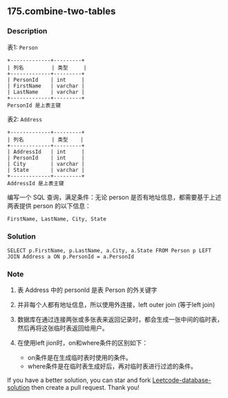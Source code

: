 ## 175.combine-two-tables

### Description

表1: `Person`

```
+-------------+---------+
| 列名         | 类型     |
+-------------+---------+
| PersonId    | int     |
| FirstName   | varchar |
| LastName    | varchar |
+-------------+---------+
PersonId 是上表主键
```

表2: `Address`

```
+-------------+---------+
| 列名         | 类型    |
+-------------+---------+
| AddressId   | int     |
| PersonId    | int     |
| City        | varchar |
| State       | varchar |
+-------------+---------+
AddressId 是上表主键
```

 

编写一个 SQL 查询，满足条件：无论 person 是否有地址信息，都需要基于上述两表提供 person 的以下信息：

 

```
FirstName, LastName, City, State
```



### Solution

```mysql
SELECT p.FirstName, p.LastName, a.City, a.State FROM Person p LEFT JOIN Address a ON p.PersonId = a.PersonId
```



### Note

1. 表 Address 中的 personId 是表 Person 的外关键字 

2. 并非每个人都有地址信息，所以使用外连接，left outer join  (等于left join)

3. 数据库在通过连接两张或多张表来返回记录时，都会生成一张中间的临时表，然后再将这张临时表返回给用户。

4. 在使用left jion时，on和where条件的区别如下：
   - on条件是在生成临时表时使用的条件。
   - where条件是在临时表生成好后，再对临时表进行过滤的条件。

If you have a better solution, you can star and fork [Leetcode-database-solution](https://github.com/orrrz/Leetcode-database-solution) then create a pull request. Thank you!
